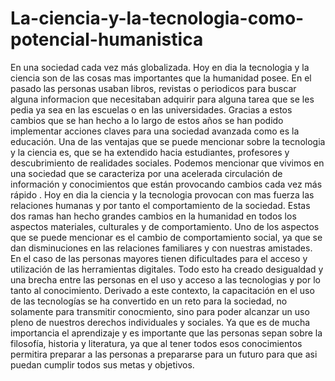 # La-ciencia-y-la-tecnologia-como-potencial-humanistica
En una sociedad cada vez más globalizada. 
Hoy en dia la tecnologia y la ciencia son de las cosas mas importantes que la humanidad posee. En el pasado las personas usaban libros, revistas o periodicos para buscar alguna informacion que necesitaban adquirir para alguna tarea que se les pedia ya sea en las escuelas o en las universidades. Gracias a estos cambios que se han hecho a lo largo de estos años se han podido implementar acciones claves para una sociedad avanzada como es la educación. Una de las ventajas que se puede mencionar sobre la tecnologia y la ciencia es, que se ha extendido hacia estudiantes, profesores y descubrimiento de realidades sociales. Podemos mencionar que vivimos en una sociedad que se caracteriza por una acelerada circulación de información y conocimientos que están provocando cambios cada vez más rápido . Hoy en dia la ciencia y la tecnologia provocan con mas fuerza las relaciones humanas y por tanto el comportamiento de la sociedad. Estas dos ramas han hecho grandes cambios en la humanidad en todos los aspectos materiales, culturales y de comportamiento. Uno de los aspectos que se puede mencionar es el cambio de comportamiento social, ya que se dan disminuciones en las relaciones familiares y con nuestras amistades. En el caso de las personas mayores tienen dificultades para el acceso y utilización de las herramientas digitales. Todo esto ha creado desigualdad y  una brecha entre las personas en el uso y acceso a las tecnologias  y por lo tanto al conocimiento. Derivado a este contexto, la capacitación en el uso de las tecnologías se ha convertido en un reto para la sociedad, no solamente para transmitir conocmiento, sino para poder alcanzar un uso pleno de nuestros derechos individuales y sociales. Ya que es de mucha importancia el aprendizaje y es importante que las personas sepan sobre la filosofía, historia y literatura, ya que al tener todos esos conocimientos permitira preparar a las personas a prepararse para un futuro para que asi puedan cumplir todos sus metas y objetivos.
